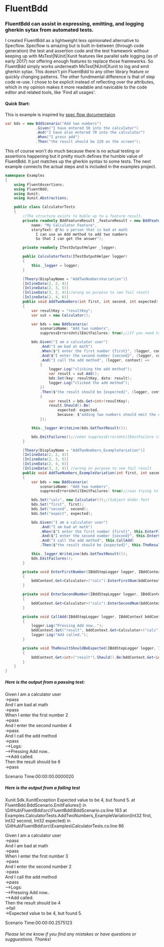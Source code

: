 # FluentBdd


### FluentBdd can assist in expressing, emitting, and logging gherkin sytax from automated tests.

I created FluentBdd as a lightweight less opinionated alternative to Specflow. Specflow is amazing but is built in-between (through code generation) the test and assertion code and the test framework without keeping up with MsTest|NUnit|Xunit features like parallel safe logging (as of early 2017) nor offering enough features to replace those frameworks. So FluentBdd simply works underneath MsTest|NUnit|Xunit to log and emit gherkin sytax. This doesn't pin FluentBdd to any other library feature or quickly changing patterns. The other fundimental difference is that of step code re-use. I chose to be explicit instead of reflecting over the attributes, which in my opinion makes it more readable and navicable to the code editor and related tools, like 'Find all usages'.


#### Quick Start:
This is example is inspired by [spec flow documentaion](http://specflow.org/getting-started/#AddingFeature)

```csharp
var bds = new BddScenario("Add two numbers")
              .Given("I have entered 50 into the calculator")
              .And("I have also entered 70 into the calculator")
              .When("I press add")
              .Then("the result should be 120 on the screen");
```

This of course won't do much because there is no actual testing or assertions happening but it pretty much defines the humble value of FluentBdd. It just matches up the gherkin syntax to some tests. The next example connects the actual steps and is included in the examples project.
```csharp
namespace Examples
{
    using FluentAssertions;
    using FluentBdd;
    using Xunit;
    using Xunit.Abstractions;

    public class CalculatorTests
    {
        //The structure exists to buble up to a feature result.
        private readonly BddFeatureResult _featureResult = new BddFeatureResult(
            name: "My Calculator Feature",
            storyText: @"As a person that is bad at math
              I can use an Add method to add two numbers
              So that I can get the answer");

        private readonly ITestOutputHelper _logger;

        public CalculatorTests(ITestOutputHelper logger)
        {
            this._logger = logger;
        }

        [Theory(DisplayName = "AddTwoNumbersVariation")]
        [InlineData(2, 2, 4)]
        [InlineData(2, 3, 5)]
        [InlineData(3, 2, 4)]//wrong on purpose to see fail result
        [InlineData(2, 4, 6)]
        public void AddTwoNumbers(int first, int second, int expected)
        {
            var resultKey = "resultKey";
            var sut = new Calculator();

            var bds = new BddScenario(
                scenarioName: "Add two numbers",
                suppressErrorsUntilEmitFailures: true);//If you need to manage your own test output, this can be useful.

            bds.Given("I am a calculator user")
                .And("I am bad at math")
                .When($"I enter the first number {first}", (logger, context) => sut.EnterFirstNum(first))
                .And($"I enter the second number {second}", (logger, context) => sut.EnterSecondNum(second))
                .And("I call the add method", (logger, context) =>
                {
                    logger.Log("clicking the add method");
                    var result = sut.Add();
                    bds.Set(key: resultKey, data: result);
                    logger.Log("clicked the add method");
                })
                .Then($"the result should be {expected}", (logger, context) =>
                {
                    var result = bds.Get<int>(resultKey);
                    result.Should().Be(
                        expected: expected,
                        because: $"adding two numbers should emit the correct result of {expected}");
                });

            this._logger.WriteLine(bds.GetTextResult());

            bds.EmitFailures();//when suppressErrorsUntilEmitFailure is true, this is how you let the assertions bubble up to the test framework
        }

        [Theory(DisplayName = "AddTwoNumbers_ExampleVariation")]
        [InlineData(2, 2, 4)]
        [InlineData(2, 3, 5)]
        [InlineData(2, 4, 6)]
        [InlineData(3, 2, 4)] //wrong on purpose to see fail result
        public void AddTwoNumbers_ExampleVariation(int first, int second, int expected)
        {
            var bds = new BddScenario(
                scenarioName: "Add two numbers",
                suppressErrorsUntilEmitFailures: true);//was trying to show without this, but I like it!

            bds.Set("calc", new Calculator());//Subject Under Test
            bds.Set("first", first);
            bds.Set("second", second);
            bds.Set("expect", expected);

            bds.Given("I am a calculator user")
                .And("I am bad at math")
                .When($"I enter the first number {first}", this.EnterFirstNumber)
                .And($"I enter the second number {second}", this.EnterSecondNumber)
                .And("I call the add method", this.CallAdd)
                .Then($"the result should be {expected}", this.TheResultShouldBeExpected);

            this._logger.WriteLine(bds.GetTextResult());
            bds.EmitFailures();
        }

        private void EnterFirstNumber(IBddStepLogger logger, IBddContext bddContext)
        {
            bddContext.Get<Calculator>("calc").EnterFirstNum(bddContext.Get<int>("first"));
        }

        private void EnterSecondNumber(IBddStepLogger logger, IBddContext bddContext)
        {
            bddContext.Get<Calculator>("calc").EnterSecondNum(bddContext.Get<int>("second"));
        }

        private void CallAdd(IBddStepLogger logger, IBddContext bddContext)
        {
            logger.Log("Pressing Add now..");
            bddContext.Set("result", bddContext.Get<Calculator>("calc").Add());
            logger.Log("Add called.");
        }

        private void TheResultShouldBeExpected(IBddStepLogger logger, IBddContext bddContext)
        {
            bddContext.Get<int>("result").Should().Be(bddContext.Get<int>("expect"));
        }
    }
}

```

##### Here is the output from a passing test:

Given I am a calculator user  
->pass  
And I am bad at math  
->pass  
When I enter the first number 2  
->pass  
And I enter the second number 4  
->pass  
And I call the add method  
->pass  
-->Logs:  
-->Pressing Add now..  
-->Add called.  
Then the result should be 6  
->pass  

Scenario Time:00:00:00.0000020

##### Here is the output from a failing test

Xunit.Sdk.XunitException
Expected value to be 4, but found 5.
   at FluentBdd.BddScenario.EmitFailures() in \GitHub\FluentBdd\src\FluentBdd\BddScenario.cs:line 163
   at Examples.CalculatorTests.AddTwoNumbers_ExampleVariation(Int32 first, Int32 second, Int32 expected) in \GitHub\FluentBdd\src\Examples\CalculatorTests.cs:line 86

Given I am a calculator user  
->pass  
And I am bad at math  
->pass  
When I enter the first number 3  
->pass  
And I enter the second number 2  
->pass  
And I call the add method  
->pass  
-->Logs:  
-->Pressing Add now..  
-->Add called.  
Then the result should be 4  
->fail  
->Expected value to be 4, but found 5.  

Scenario Time:00:00:00.2575123

###### Please let me know if you find any mistakes or have questions or sugguestions. Thanks!
